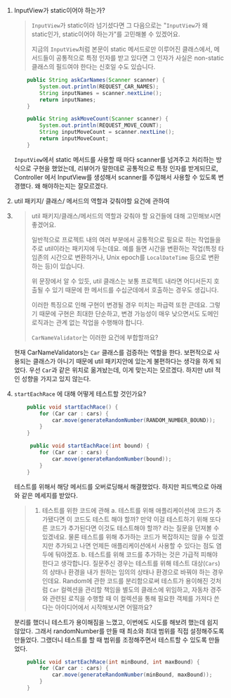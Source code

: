 1. InputView가 static이어야 하는가?

   > `InputView`가 static이라 넘기셨다면 그 다음으로는 "`InputView`가 왜 static인가, static이어야 하는가"를 고민해볼 수 있겠어요.
   >
   > 지금의 `InputView`처럼 본문이 static 메서드로만 이루어진 클래스에서, 메서드들이 공통적으로 특정 인자를 받고 있다면 그 인자가 사실은 non-static 클래스의 필드여야 한다는 신호일 수도 있습니다.

   ```java
       public String askCarNames(Scanner scanner) {
           System.out.println(REQUEST_CAR_NAMES);
           String inputNames = scanner.nextLine();
           return inputNames;
       }
   
       public String askMoveCount(Scanner scanner) {
           System.out.println(REQUEST_MOVE_COUNT);
           String inputMoveCount = scanner.nextLine();
           return inputMoveCount;
       }
   
   ```

   `InputView`에서 static 메서드를 사용할 때 마다 scanner를 넘겨주고 처리하는 방식으로 구현을 했었는데, 리뷰어가 말한데로 공통적으로 특정 인자를 받게되므로, Controller 에서 InputView를 생성해서 scanner를 주입해서 사용할 수 있도록 변경했다. 왜 해야하는지는 잘모르겠다.

   

2. util 패키지/ 클래스/ 메서드의 역할과 갖춰야할 요건에 관하여

3. > util 패키지/클래스/메서드의 역할과 갖춰야 할 요건들에 대해 고민해보시면 좋겠어요.
   >
   > 일반적으로 프로젝트 내의 여러 부분에서 공통적으로 필요로 하는 작업들을 주로 util이라는 패키지에 두는데요. 예를 들면 시간을 변환하는 작업(특정 타임존의 시간으로 변환하거나, Unix epoch를 `LocalDateTime` 등으로 변환하는 등)이 있습니다.
   >
   > 위 문장에서 알 수 있듯, util 클래스는 보통 프로젝트 내라면 어디서든지 호출될 수 있기 때문에 한 메서드를 수십군데에서 호출하는 경우도 생깁니다.
   >
   > 이러한 특징으로 인해 구현이 변경될 경우 미치는 파급력 또한 큰데요. 그렇기 때문에 구현은 최대한 단순하고, 변경 가능성이 매우 낮으면서도 도메인 로직과는 관계 없는 작업을 수행해야 합니다.
   >
   > `CarNameValidator`는 이러한 요건에 부합할까요?

   현재 CarNameValidators는 `Car` 클래스를 검증하는 역할을 한다. 보편적으로 사용되는 클래스가 아니기 때문에 util 패키지안에 있는게 불편하다는 생각을 하게 되었다. 우선 `Car`과 같은 위치로 옮겨놨는데, 이게 맞는지는 모르겠다. 하지만 util 적인 성향을 가지고 있지 않는다.

3. `startEachRace` 에 대해 어떻게 테스트할 것인가요?

   ```java
       public void startEachRace() {
           for (Car car : cars) {
               car.move(generateRandomNumber(RANDOM_NUMBER_BOUND));
           }
       }    
   
   		public void startEachRace(int bound) {
           for (Car car : cars) {
               car.move(generateRandomNumber(bound));
           }
       }
   ```

   테스트를 위해서 해당 메서드를 오버로딩해서 해결했었다. 하지만 피드백으로 아래와 같은 메세지를 받았다.

   > 1. 테스트를 위한 코드에 관해
   >    a. 테스트를 위해 애플리케이션에 코드가 추가됐다면 이 코드도 테스트 해야 할까? 만약 이걸 테스트하기 위해 또다른 코드가 추가된다면 이것도 테스트해야 할까? 라는 질문을 던져볼 수 있겠네요. 물론 테스트를 위해 추가하는 코드가 복잡하지는 않을 수 있겠지만 추가되고 나면 언제든 애플리케이션에서 사용할 수 있다는 점도 염두에 둬야겠죠.
   >    b. 테스트를 위해 코드를 추가하는 것은 가급적 피해야 한다고 생각합니다. 질문주신 경우는 테스트를 위해 테스트 대상(`Cars`)의 상태나 환경을 내가 원하는 임의의 상태나 환경으로 바꿔야 하는 경우인데요. Random에 관한 코드를 분리함으로써 테스트가 용이해진 것처럼 `Car` 컬렉션을 관리할 책임을 별도의 클래스에 위임하고, 자동차 경주와 관련된 로직을 수행할 때 이 컬렉션을 통해 필요한 객체를 가져다 쓴다는 아이디어에서 시작해보시면 어떨까요?

   분리를 했더니 테스트가 용이해짐을 느꼈고, 이번에도 시도를 해보려 했는데 쉽지 않았다. 그래서 randomNumber를 만들 때 최소와 최대 범위를 직접 설정해주도록 만들었다. 그랬더니 테스트를 할 때 범위를 조정해주면서 테스트할 수 있도록 만들었다.

   ```java
       public void startEachRace(int minBound, int maxBound) {
           for (Car car : cars) {
               car.move(generateRandomNumber(minBound, maxBound));
           }
       }
   ```

   